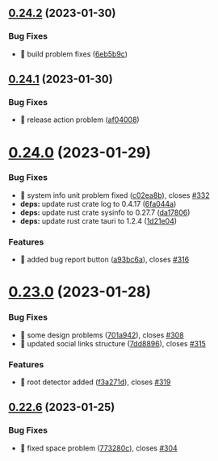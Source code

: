 ## [0.24.2](https://github.com/oguzkaganeren/manjaro-starter/compare/v0.24.1...v0.24.2) (2023-01-30)


### Bug Fixes

* 🐛 build problem fixes ([6eb5b9c](https://github.com/oguzkaganeren/manjaro-starter/commit/6eb5b9c57b38ca611894cd9a23c276f7f9b69e17))



## [0.24.1](https://github.com/oguzkaganeren/manjaro-starter/compare/v0.24.0...v0.24.1) (2023-01-30)


### Bug Fixes

* 🐛 release action problem ([af04008](https://github.com/oguzkaganeren/manjaro-starter/commit/af040081f9533e8178dd61742d52fd3b06f7e38e))



# [0.24.0](https://github.com/oguzkaganeren/manjaro-starter/compare/v0.23.0...v0.24.0) (2023-01-29)


### Bug Fixes

* 🐛 system info unit problem fixed ([c02ea8b](https://github.com/oguzkaganeren/manjaro-starter/commit/c02ea8b45be0cf44d12063aae5e4d86e2d2e49ff)), closes [#332](https://github.com/oguzkaganeren/manjaro-starter/issues/332)
* **deps:** update rust crate log to 0.4.17 ([6fa044a](https://github.com/oguzkaganeren/manjaro-starter/commit/6fa044a0cae7106c320b6f0c8d0d72917feea499))
* **deps:** update rust crate sysinfo to 0.27.7 ([da17806](https://github.com/oguzkaganeren/manjaro-starter/commit/da17806ab260505791d87ee47c1d793b33b40dcf))
* **deps:** update rust crate tauri to 1.2.4 ([1d21e04](https://github.com/oguzkaganeren/manjaro-starter/commit/1d21e040c665b804f4982003df577f4cf84bf724))


### Features

* 🎸 added bug report button ([a93bc6a](https://github.com/oguzkaganeren/manjaro-starter/commit/a93bc6a0ca33506fbedc74cdce03357fa4b47427)), closes [#316](https://github.com/oguzkaganeren/manjaro-starter/issues/316)



# [0.23.0](https://github.com/oguzkaganeren/manjaro-starter/compare/v0.22.6...v0.23.0) (2023-01-28)


### Bug Fixes

* 🐛 some design problems ([701a942](https://github.com/oguzkaganeren/manjaro-starter/commit/701a942f30eef749cd563c5b0ea322868e288bd0)), closes [#308](https://github.com/oguzkaganeren/manjaro-starter/issues/308)
* 🐛 updated social links structure ([7dd8896](https://github.com/oguzkaganeren/manjaro-starter/commit/7dd8896ac3414e1c0f993828fd5e651732f506c7)), closes [#315](https://github.com/oguzkaganeren/manjaro-starter/issues/315)


### Features

* 🎸 root detector added ([f3a271d](https://github.com/oguzkaganeren/manjaro-starter/commit/f3a271d50579d566773866be5b4796416bed13f8)), closes [#319](https://github.com/oguzkaganeren/manjaro-starter/issues/319)



## [0.22.6](https://github.com/oguzkaganeren/manjaro-starter/compare/v0.22.5...v0.22.6) (2023-01-25)


### Bug Fixes

* 🐛 fixed space problem ([773280c](https://github.com/oguzkaganeren/manjaro-starter/commit/773280ca1d41e03709eb254588cfbc7286b3d319)), closes [#304](https://github.com/oguzkaganeren/manjaro-starter/issues/304)



